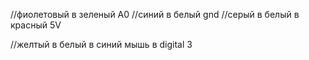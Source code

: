 //фиолетовый в зеленый A0
//синий в белый gnd
//серый в белый в красный 5V

//желтый в белый в синий мышь в digital 3
